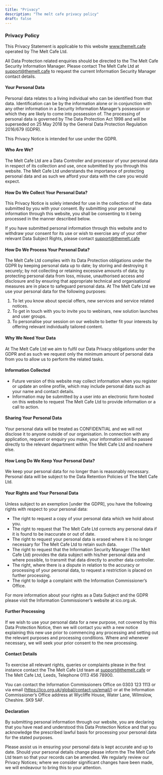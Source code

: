 ```yaml
---
title: "Privacy"
description: "The melt cafe privacy policy"
draft: false
---
```

### Privacy Policy

This Privacy Statement is applicable to this website www.themelt.cafe operated by The Melt Cafe Ltd.

All Data Protection related enquiries should be directed to the The Melt Cafe Security Information Manager.  Please contact The Melt Cafe Ltd at support@themelt.cafe to request the current Information Security Manager contact details.

#### Your Personal Data

Personal data relates to a living individual who can be identified from that data. Identification can be by the information alone or in conjunction with any other information in a Security Information Manager’s possession or which they are likely to come into possession of. The processing of personal data is governed by The Data Protection Act 1998 and will be superseded on 25 May 2018 by the General Data Protection Regulation 2016/679 (GDPR).

This Privacy Notice is intended for use under the GDPR.

#### Who Are We?

The Melt Cafe Ltd are a Data Controller and processor of your personal data in respect of its collection and use, once submitted by you through this website. The Melt Cafe Ltd understands the importance of protecting personal data and as such we afford your data with the care you would expect.

#### How Do We Collect Your Personal Data?

This Privacy Notice is solely intended for use in the collection of the data submitted by you with your consent. By submitting your personal information through this website, you shall be consenting to it being processed in the manner described below.

If you have submitted personal information through this website and to withdraw your consent for its use or wish to exercise any of your other relevant Data Subject Rights, please contact
support@themelt.cafe

#### How Do We Process Your Personal Data?

The Melt Cafe Ltd complies with its Data Protection obligations under the GDPR by keeping personal data up to date; by storing and destroying it securely; by not collecting or retaining excessive amounts of data; by protecting personal data from loss, misuse, unauthorised access and disclosure and by ensuring that appropriate technical and organisational measures are in place to safeguard personal data.
At The Melt Cafe Ltd we use your personal data for the following purposes:

1. To let you know about special offers, new services and service related notices.
2. To get in touch with you to invite you to webinars, new solution launches and user groups.
3. To personalise your session on our website to better fit your interests by offering relevant individually tailored content.

#### Why We Need Your Data

At The Melt Cafe Ltd we aim to fulfil our Data Privacy obligations under the GDPR and as such we request only the minimum amount of personal data from you to allow us to perform the related tasks.

#### Information Collected

- Future version of this website may collect information when you register or update an online profile, which may include personal data such as your name and contact details.
- Information may be submitted by a user into an electronic form hosted on this website to request The Melt Cafe Ltd to provide information or a call to action.

#### Sharing Your Personal Data

Your personal data will be treated as CONFIDENTIAL and we will not disclose it to anyone outside of our organisation. In connection with any application, request or enquiry you make, your information will be passed directly to the relevant department within The Melt Cafe Ltd and nowhere else.

#### How Long Do We Keep Your Personal Data?

We keep your personal data for no longer than is reasonably necessary. Personal data will be subject to the Data Retention Policies of The Melt Cafe Ltd.

#### Your Rights and Your Personal Data

Unless subject to an exemption [under the GDPR], you have the following rights with respect to your
personal data:

- The right to request a copy of your personal data which we hold about you.
- The right to request that The Melt Cafe Ltd corrects any personal data if it is found to be inaccurate or out of date.
- The right to request your personal data is erased where it is no longer necessary for The Melt Cafe Ltd to retain such data.
- The right to request that the Information Security Manager (The Melt Cafe Ltd) provides the data subject with his/her personal data and where possible, to transmit that data directly to another data controller.
- The right, where there is a dispute in relation to the accuracy or processing of your personal data, to request a restriction is placed on further processing.
- The right to lodge a complaint with the Information Commissioner’s Office.

For more information about your rights as a Data Subject and the GDPR please visit the Information Commissioner’s website at ico.org.uk.

#### Further Processing

If we wish to use your personal data for a new purpose, not covered by this Data Protection Notice, then we will contact you with a new notice explaining this new use prior to commencing any processing and setting out the relevant purposes and processing conditions.  Where and whenever necessary, we will seek your prior consent to the new processing.

#### Contact Details

To exercise all relevant rights, queries or complaints please in the first instance contact the The Melt Cafe Ltd team at support@themelt.cafe or The Melt Cafe Ltd, Leeds, Telephone 0113 456 78900.

You can contact the Information Commissioners Office on 0303 123 1113 or via email (https://ico.org.uk/global/contact-us/email/) or at the Information Commissioner’s Office address at
Wycliffe House, Water Lane, Wilmslow, Cheshire. SK9 5AF.

#### Declaration

By submitting personal information through our website, you are declaring that you have read and understood this Data Protection Notice and that you acknowledge the prescribed lawful basis for processing your personal data for the stated purposes.

Please assist us in ensuring your personal data is kept accurate and up to date. Should your personal details change please inform the The Melt Cafe Ltd team so that your records can be amended. We regularly review our Privacy Notices; where we consider significant changes have been made, we will endeavour to bring this to your attention.